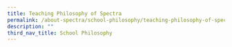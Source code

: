 ```yaml
---
title: Teaching Philosophy of Spectra
permalink: /about-spectra/school-philosophy/teaching-philosophy-of-spectra/
description: ""
third_nav_title: School Philosophy
---
```

